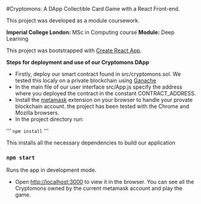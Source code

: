 #Cryptomons: A DApp Collectible Card Game with a React Front-end.

This project was developed as a module coursework.

**Imperial College London:** MSc in Computing course
**Module:** Deep Learning

This project was bootstrapped with [Create React App](https://github.com/facebook/create-react-app).

**Steps for deployment and use of our Cryptomons DApp**

- Firstly, deploy our smart contract found in src/cryptomons.sol. We tested this localy on a private blockchain using [Ganache](https://www.trufflesuite.com/ganache)
- In the main file of our user interface src/App.js specify the address where you deployed the contract in the constant CONTRACT_ADDRESS.
- Install the [metamask](https://metamask.io/) extension on your browser to handle your provate blockchain account. the project has been tested with the Chrome and Mozilla browsers.
- In the project directory run:

'''
`npm install`
'''

This installs all the necessary dependencies to build our application

### `npm start`

Runs the app in development mode.<br />

- Open [http://localhost:3000](http://localhost:3000) to view it in the browser. You can see all the Cryptomons owned by the current metamask account and play the game.
